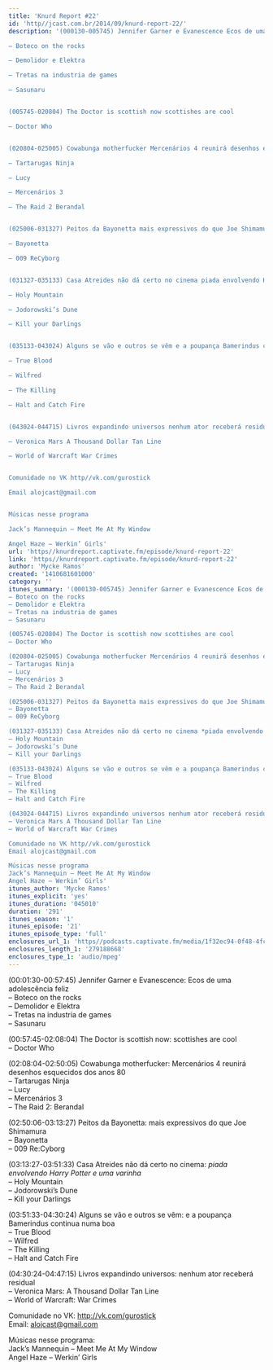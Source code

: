 ```yaml
---
title: 'Knurd Report #22'
id: 'http//jcast.com.br/2014/09/knurd-report-22/'
description: '(000130-005745) Jennifer Garner e Evanescence Ecos de uma adolescência feliz

– Boteco on the rocks

– Demolidor e Elektra

– Tretas na industria de games

– Sasunaru


(005745-020804) The Doctor is scottish now scottishes are cool

– Doctor Who


(020804-025005) Cowabunga motherfucker Mercenários 4 reunirá desenhos esquecidos dos anos 80

– Tartarugas Ninja

– Lucy

– Mercenários 3

– The Raid 2 Berandal


(025006-031327) Peitos da Bayonetta mais expressivos do que Joe Shimamura

– Bayonetta

– 009 ReCyborg


(031327-035133) Casa Atreides não dá certo no cinema piada envolvendo Harry Potter e uma varinha

– Holy Mountain

– Jodorowski’s Dune

– Kill your Darlings


(035133-043024) Alguns se vão e outros se vêm e a poupança Bamerindus continua numa boa

– True Blood

– Wilfred

– The Killing

– Halt and Catch Fire


(043024-044715) Livros expandindo universos nenhum ator receberá residual

– Veronica Mars A Thousand Dollar Tan Line

– World of Warcraft War Crimes


Comunidade no VK http//vk.com/gurostick

Email alojcast@gmail.com


Músicas nesse programa

Jack’s Mannequin – Meet Me At My Window

Angel Haze – Werkin’ Girls'
url: 'https//knurdreport.captivate.fm/episode/knurd-report-22'
link: 'https//knurdreport.captivate.fm/episode/knurd-report-22'
author: 'Mycke Ramos'
created: '1410681601000'
category: ''
itunes_summary: '(000130-005745) Jennifer Garner e Evanescence Ecos de uma adolescência feliz
– Boteco on the rocks
– Demolidor e Elektra
– Tretas na industria de games
– Sasunaru

(005745-020804) The Doctor is scottish now scottishes are cool
– Doctor Who

(020804-025005) Cowabunga motherfucker Mercenários 4 reunirá desenhos esquecidos dos anos 80
– Tartarugas Ninja
– Lucy
– Mercenários 3
– The Raid 2 Berandal

(025006-031327) Peitos da Bayonetta mais expressivos do que Joe Shimamura
– Bayonetta
– 009 ReCyborg

(031327-035133) Casa Atreides não dá certo no cinema *piada envolvendo Harry Potter e uma varinha*
– Holy Mountain
– Jodorowski’s Dune
– Kill your Darlings

(035133-043024) Alguns se vão e outros se vêm e a poupança Bamerindus continua numa boa
– True Blood
– Wilfred
– The Killing
– Halt and Catch Fire

(043024-044715) Livros expandindo universos nenhum ator receberá residual
– Veronica Mars A Thousand Dollar Tan Line
– World of Warcraft War Crimes

Comunidade no VK http//vk.com/gurostick
Email alojcast@gmail.com

Músicas nesse programa
Jack’s Mannequin – Meet Me At My Window
Angel Haze – Werkin’ Girls'
itunes_author: 'Mycke Ramos'
itunes_explicit: 'yes'
itunes_duration: '045010'
duration: '291'
itunes_season: '1'
itunes_episode: '21'
itunes_episode_type: 'full'
enclosures_url_1: 'https//podcasts.captivate.fm/media/1f32ec94-0f48-4fcd-9c2c-256e55a81533/hipcast-12771-u-391481-s-1-audio_tc.mp3'
enclosures_length_1: '279188668'
enclosures_type_1: 'audio/mpeg'
---
```

(00:01:30-00:57:45) Jennifer Garner e Evanescence: Ecos de uma adolescência feliz  
– Boteco on the rocks  
– Demolidor e Elektra  
– Tretas na industria de games  
– Sasunaru

(00:57:45-02:08:04) The Doctor is scottish now: scottishes are cool  
– Doctor Who

(02:08:04-02:50:05) Cowabunga motherfucker: Mercenários 4 reunirá desenhos esquecidos dos anos 80  
– Tartarugas Ninja  
– Lucy  
– Mercenários 3  
– The Raid 2: Berandal

(02:50:06-03:13:27) Peitos da Bayonetta: mais expressivos do que Joe Shimamura  
– Bayonetta  
– 009 Re:Cyborg

(03:13:27-03:51:33) Casa Atreides não dá certo no cinema: _piada envolvendo Harry Potter e uma varinha_  
– Holy Mountain  
– Jodorowski’s Dune  
– Kill your Darlings

(03:51:33-04:30:24) Alguns se vão e outros se vêm: e a poupança Bamerindus continua numa boa  
– True Blood  
– Wilfred  
– The Killing  
– Halt and Catch Fire

(04:30:24-04:47:15) Livros expandindo universos: nenhum ator receberá residual  
– Veronica Mars: A Thousand Dollar Tan Line  
– World of Warcraft: War Crimes

Comunidade no VK: http://vk.com/gurostick  
Email: alojcast@gmail.com

Músicas nesse programa:  
Jack’s Mannequin – Meet Me At My Window  
Angel Haze – Werkin’ Girls